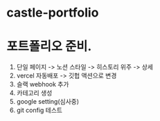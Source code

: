 # castle-portfolio

# 포트폴리오 준비.

1. 단일 페이지 -> 노션 스타일 -> 히스토리 위주 -> 상세
2. vercel 자동배포 -> 깃헙 액션으로 변경
3. 슬랙 webhook 추가
4. 카테고리 생성
5. google setting(심사중)
6. git config 테스트
